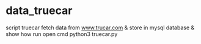 # data_truecar
script truecar
fetch data from www.trucar.com &amp; store in mysql database &amp; show
how run
open cmd
python3 truecar.py
